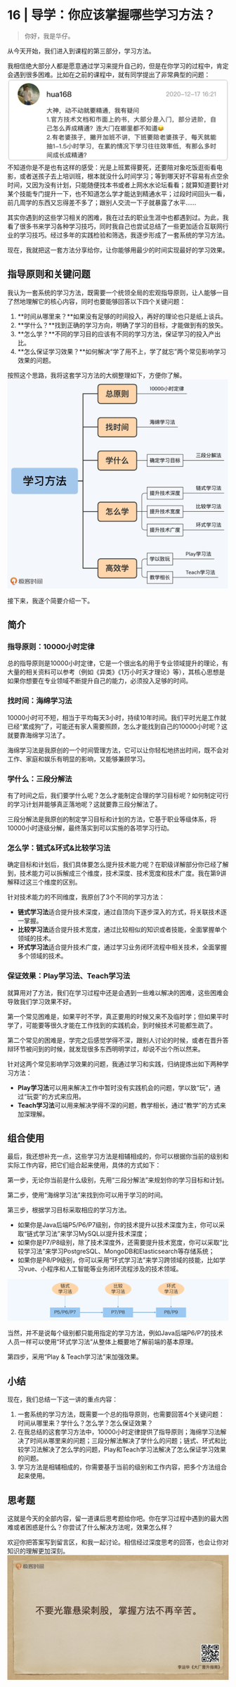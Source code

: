 # 16 | 导学：你应该掌握哪些学习方法？
    
> 你好，我是华仔。

从今天开始，我们进入到课程的第三部分，学习方法。

我相信绝大部分人都是愿意通过学习来提升自己的，但是在你学习的过程中，肯定会遇到很多困难。比如在之前的课程中，就有同学提出了非常典型的问题：  
![](../assets/images/f1146ee66f4058818cd5676cb889f3a1.png)  
不知道你是不是也有这样的感受：光是上班累得要死，还要陪对象吃饭逛街看电影，或者送孩子去上培训班，根本就没什么时间学习；等到哪天好不容易有点空余时间，又因为没有计划，只能随便找本书或者上网水水论坛看看；就算知道要针对某个技能专门提升一下，也不知道怎么学才能达到精通水平；过段时间回头一看，前几周学的东西又忘得差不多了；跟别人交流一下子就暴露了水平……

其实你遇到的这些学习相关的困难，我在过去的职业生涯中也都遇到过。为此，我看了很多书来学习各种学习技巧，同时我自己也尝试总结了一些更加适合互联网行业的学习技巧。经过多年的实践检验和筛选，我逐步形成了一套系统的学习方法。

现在，我就把这一套方法分享给你，让你能够用最少的时间实现最好的学习效果。

## 指导原则和关键问题

我认为一套系统的学习方法，既需要一个统领全局的宏观指导原则，让人能够一目了然地理解它的核心内容，同时也要能够回答以下四个关键问题：

1.  **时间从哪里来？**如果没有足够的时间投入，再好的理论也只是纸上谈兵。
2.  **学什么？**找到正确的学习方向，明确了学习的目标，才能做到有的放矢。
3.  **怎么学？**不同的学习目的应该有不同的学习方法，保证学习的投入产出比。
4.  **怎么保证学习效果？**如何解决“学了用不上，学了就忘”两个常见影响学习效果的问题。

按照这个思路，我将这套学习方法的大纲整理如下，方便你了解。  
![](../assets/images/c8b4b226a23134bd423a75011166189b.jpg)

接下来，我逐个简要介绍一下。

## 简介

### 指导原则：10000小时定律

总的指导原则是10000小时定律，它是一个很出名的用于专业领域提升的理论，有大量的相关资料可以参考（例如《异类》《1万小时天才理论》等），其核心思想是如果你想要在专业领域不断提升自己的能力，必须投入足够的时间。

### 找时间：海绵学习法

10000小时可不短，相当于平均每天3小时，持续10年时间。我们平时光是工作就已经“累成狗”了，可能还有家人需要照顾，怎么才能找到自己的10000小时呢？这就要靠海绵学习法了。

海绵学习法是我原创的一个时间管理方法，它可以让你轻松地挤出时间，既不会对工作、家庭和娱乐有明显的影响，又能够兼顾学习。

### 学什么：三段分解法

有了时间之后，我们要学什么呢？怎么才能制定合理的学习目标呢？如何制定可行的学习计划并能够真正落地呢？这就要靠三段分解法了。

三段分解法是我原创的制定学习目标和计划的方法，它基于职业等级体系，将10000小时逐级分解，最终落实到可以实施的各项学习行动。

### 怎么学：链式&环式&比较学习法

确定目标和计划后，我们具体要怎么提升技术能力呢？在职级详解部分你已经了解到，技术能力可以拆解成三个维度，技术深度、技术宽度和技术广度。我在第9讲解释过这三个维度的区别。

针对技术能力的不同维度，我原创了3个不同的学习方法：

*   **链式学习法**适合提升技术深度，通过自顶向下逐步深入的方式，将关联技术逐一掌握。
*   **比较学习法**适合提升技术宽度，通过比较相似的知识或者技能，全面掌握单个领域的技术。
*   **环式学习法**适合提升技术广度，通过学习业务闭环流程中相关技术，全面掌握多个领域的技术。

### 保证效果：Play学习法、Teach学习法

就算用对了方法，我们在学习过程中还是会遇到一些难以解决的困难，这些困难会导致我们学习效果不好。

第一个常见困难是，如果平时不学，真正要用的时候又来不及临时学；但如果平时学了，可能要等很久才能在工作找到的实践机会，到时候技术可能都生疏了。

第二个常见的困难是，学完之后感觉学得不深，跟别人讨论的时候，或者在晋升答辩环节被问到的时候，就发现很多东西明明学过，却说不出个所以然来。

针对这两个常见影响学习效果的问题，我通过学习和实践，归纳提炼出如下两种学习方法：

*   **Play学习法**可以用来解决工作中暂时没有实践机会的问题，学以致“玩”，通过“玩耍”的方式来应用。
*   **Teach学习法**可以用来解决学得不深的问题，教学相长，通过“教学”的方式来加深理解。

## 组合使用

最后，我还想补充一点，这些学习方法是相辅相成的，你可以根据你当前的级别和实际工作内容，把它们组合起来使用，具体的方式如下：

第一步，无论你当前是什么级别，先用“三段分解法”来规划你的学习目标和计划。

第二步，使用“海绵学习法”来找到你可以用于学习的时间。

第三步，根据学习目标采取相应的学习方法。

*   如果你是Java后端P5/P6/P7级别，你的技术提升以技术深度为主，你可以采取“链式学习法”来学习MySQL以提升技术深度；
*   如果你是P7/P8级别，除了技术深度外，还需要提升技术宽度，你可以采取“比较学习法”来学习PostgreSQL、MongoDB和Elasticsearch等存储系统；
*   如果你是P8/P9级别，你可以采用“环式学习法”来学习跨领域的技能，比如学习vue、小程序和人工智能等业务闭环流程涉及的技术领域。

![](../assets/images/5c5c54f21f09yyc7967e7b690028a285.jpg)

当然，并不是说每个级别都只能用指定的学习方法，例如Java后端P6/P7的技术人员一样可以使用“环式学习法”从整体上概要地了解前端的基本原理。

第四步，采用“Play & Teach学习法”来加强效果。

## 小结

现在，我们总结一下这一讲的重点内容：

1.  一套系统的学习方法，既需要一个总的指导原则，也需要回答4个关键问题：时间从哪里来？学什么？怎么学？怎么保证效果？
2.  在我总结的这套学习方法中，10000小时定律提供了指导原则；海绵学习法解决了时间从哪里来的问题；三段分解法解决了学什么的问题；链式、环式和比较学习法解决了怎么学的问题，Play和Teach学习法解决了怎么保证学习效果的问题。
3.  学习方法是相辅相成的，你需要基于当前的级别和工作内容，把多个方法组合起来使用。

## 思考题

这就是今天的全部内容，留一道课后思考题给你吧。你在学习过程中遇到的最大困难或者困惑是什么？你尝试了什么解决方法呢，效果怎么样？

欢迎你把答案写到留言区，和我一起讨论。相信经过深度思考的回答，也会让你对知识的理解更加深刻。  
![](../assets/images/f88ef84d86c7f15f55c3a8a134f01bda.jpeg)
    